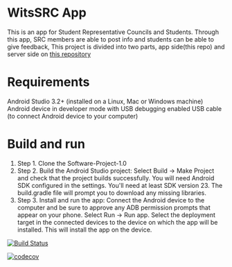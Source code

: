 # WitsSRC App
 
This is an app for Student Representative Councils and Students.
Through this app, SRC members are able to post info and students
can be able to give feedback, This project is divided into two
parts, app side(this repo) and server side on <a href='https://github.com/PermanentPortionX/Software-Project-1.0-ServerSide'>this repository</a>

# Requirements
Android Studio 3.2+ (installed on a Linux, Mac or Windows machine)
Android device in developer mode with USB debugging enabled
USB cable (to connect Android device to your computer)

# Build and run
1. Step 1. Clone the Software-Project-1.0
2. Step 2. Build the Android Studio project: 
 Select Build -> Make Project and check that the project builds successfully. You will need Android SDK configured in the settings. You'll  need at least SDK version 23. The build.gradle file will prompt you to download any missing libraries.
3. Step 3. Install and run the app:
 Connect the Android device to the computer and be sure to approve any ADB permission prompts that appear on your phone. Select Run -> Run app. Select the deployment target in the connected devices to the device on which the app will be installed. This will install the app on the device.


[![Build Status](https://travis-ci.org/software-projects-qubit/Software-Project-1.0.svg?branch=master)](https://travis-ci.org/software-projects-qubit/Software-Project-1.0)

[![codecov](https://codecov.io/gh/software-projects-qubit/Software-Project-1.0/branch/master/graph/badge.svg)](https://codecov.io/gh/software-projects-qubit/Software-Project-1.0)
